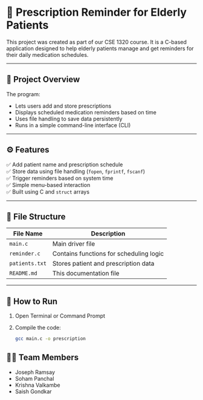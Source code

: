 # 💊 Prescription Reminder for Elderly Patients

This project was created as part of our CSE 1320 course. It is a C-based application designed to help elderly patients manage and get reminders for their daily medication schedules.

---

## 🧠 Project Overview

The program:
- Lets users add and store prescriptions
- Displays scheduled medication reminders based on time
- Uses file handling to save data persistently
- Runs in a simple command-line interface (CLI)

---

## ⚙️ Features

✅ Add patient name and prescription schedule  
✅ Store data using file handling (`fopen`, `fprintf`, `fscanf`)  
✅ Trigger reminders based on system time  
✅ Simple menu-based interaction  
✅ Built using C and `struct` arrays  

---

## 📂 File Structure

| File Name      | Description                             |
|----------------|-----------------------------------------|
| `main.c`       | Main driver file                        |
| `reminder.c`   | Contains functions for scheduling logic |
| `patients.txt` | Stores patient and prescription data    |
| `README.md`    | This documentation file                 |

---

## 🚀 How to Run

1. Open Terminal or Command Prompt  
2. Compile the code:

   ```bash
   gcc main.c -o prescription

## 👨‍💻 Team Members

- Joseph Ramsay  
- Soham Panchal 
- Krishna Valkambe  
- Saish Gondkar

